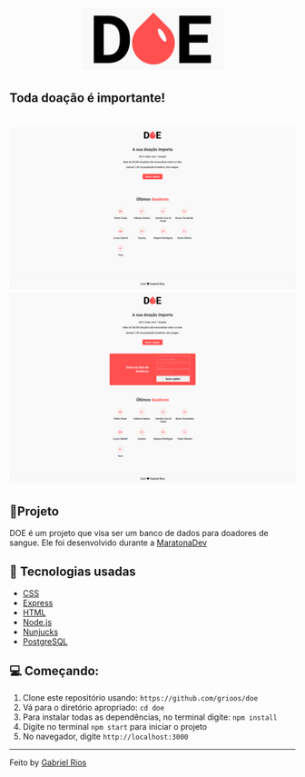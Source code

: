 <h1 align="center">
  <img src="/github/logo.png" width="250px" /><br>
  <h2 font-size="14px">
    Toda doação é importante!
  </h2>
</h1>

<h1>
    <img src="/github/home.png">
    <img src="/github/home-create.png">
</h1>

## 📌Projeto

DOE é um projeto que visa ser um banco de dados para doadores de sangue. Ele foi desenvolvido durante a [MaratonaDev](https://rocketseat.com.br/maratonadev/inscricao/3.0)

## 🚀 Tecnologias usadas

- [CSS](https://www.w3schools.com/css/)
- [Express](https://expressjs.com/pt-br/)
- [HTML](https://www.w3schools.com/html/)
- [Node.js](https://nodejs.org/en/)
- [Nunjucks](https://mozilla.github.io/nunjucks/)
- [PostgreSQL](https://www.postgresql.org/)

## 💻 Começando:

1. Clone este repositório usando: `https://github.com/grioos/doe`
2. Vá para o diretório apropriado: `cd doe`
3. Para instalar todas as dependências, no terminal digite: `npm install`
4. Digite no terminal  `npm start` para iniciar o projeto
5. No navegador, digite `http://localhost:3000`

---

Feito by [Gabriel Rios](https://www.linkedin.com/in/grioos/)
